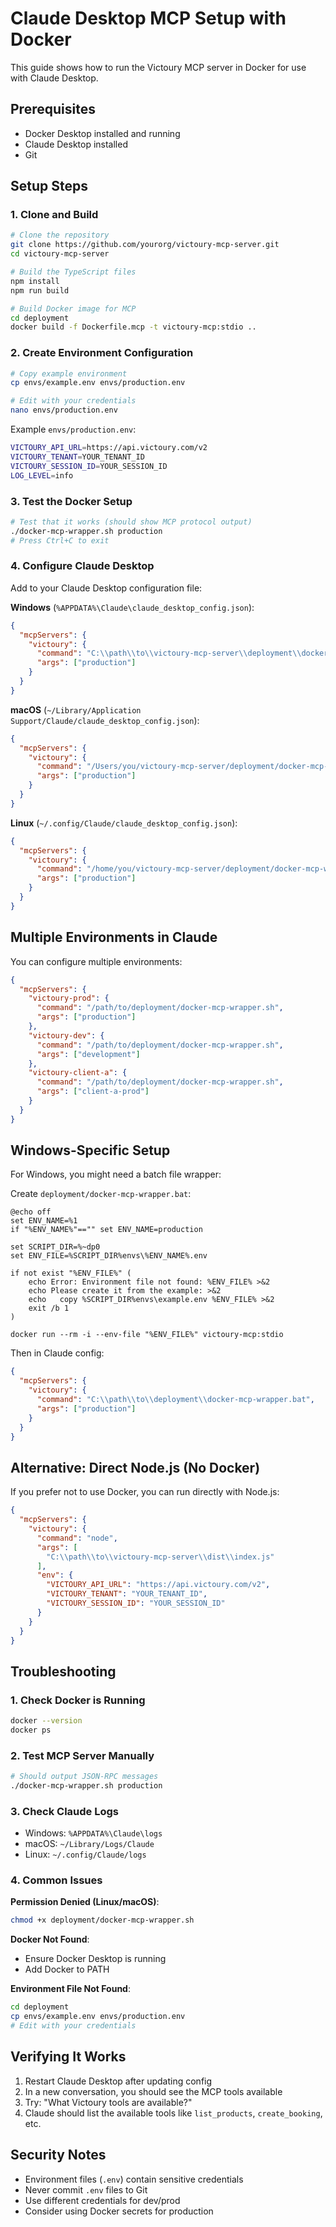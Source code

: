 # Claude Desktop MCP Setup with Docker

This guide shows how to run the Victoury MCP server in Docker for use with Claude Desktop.

## Prerequisites

- Docker Desktop installed and running
- Claude Desktop installed
- Git

## Setup Steps

### 1. Clone and Build

```bash
# Clone the repository
git clone https://github.com/yourorg/victoury-mcp-server.git
cd victoury-mcp-server

# Build the TypeScript files
npm install
npm run build

# Build Docker image for MCP
cd deployment
docker build -f Dockerfile.mcp -t victoury-mcp:stdio ..
```

### 2. Create Environment Configuration

```bash
# Copy example environment
cp envs/example.env envs/production.env

# Edit with your credentials
nano envs/production.env
```

Example `envs/production.env`:
```bash
VICTOURY_API_URL=https://api.victoury.com/v2
VICTOURY_TENANT=YOUR_TENANT_ID
VICTOURY_SESSION_ID=YOUR_SESSION_ID
LOG_LEVEL=info
```

### 3. Test the Docker Setup

```bash
# Test that it works (should show MCP protocol output)
./docker-mcp-wrapper.sh production
# Press Ctrl+C to exit
```

### 4. Configure Claude Desktop

Add to your Claude Desktop configuration file:

**Windows** (`%APPDATA%\Claude\claude_desktop_config.json`):
```json
{
  "mcpServers": {
    "victoury": {
      "command": "C:\\path\\to\\victoury-mcp-server\\deployment\\docker-mcp-wrapper.sh",
      "args": ["production"]
    }
  }
}
```

**macOS** (`~/Library/Application Support/Claude/claude_desktop_config.json`):
```json
{
  "mcpServers": {
    "victoury": {
      "command": "/Users/you/victoury-mcp-server/deployment/docker-mcp-wrapper.sh",
      "args": ["production"]
    }
  }
}
```

**Linux** (`~/.config/Claude/claude_desktop_config.json`):
```json
{
  "mcpServers": {
    "victoury": {
      "command": "/home/you/victoury-mcp-server/deployment/docker-mcp-wrapper.sh",
      "args": ["production"]
    }
  }
}
```

## Multiple Environments in Claude

You can configure multiple environments:

```json
{
  "mcpServers": {
    "victoury-prod": {
      "command": "/path/to/deployment/docker-mcp-wrapper.sh",
      "args": ["production"]
    },
    "victoury-dev": {
      "command": "/path/to/deployment/docker-mcp-wrapper.sh",
      "args": ["development"]
    },
    "victoury-client-a": {
      "command": "/path/to/deployment/docker-mcp-wrapper.sh",
      "args": ["client-a-prod"]
    }
  }
}
```

## Windows-Specific Setup

For Windows, you might need a batch file wrapper:

Create `deployment/docker-mcp-wrapper.bat`:
```batch
@echo off
set ENV_NAME=%1
if "%ENV_NAME%"=="" set ENV_NAME=production

set SCRIPT_DIR=%~dp0
set ENV_FILE=%SCRIPT_DIR%envs\%ENV_NAME%.env

if not exist "%ENV_FILE%" (
    echo Error: Environment file not found: %ENV_FILE% >&2
    echo Please create it from the example: >&2
    echo   copy %SCRIPT_DIR%envs\example.env %ENV_FILE% >&2
    exit /b 1
)

docker run --rm -i --env-file "%ENV_FILE%" victoury-mcp:stdio
```

Then in Claude config:
```json
{
  "mcpServers": {
    "victoury": {
      "command": "C:\\path\\to\\deployment\\docker-mcp-wrapper.bat",
      "args": ["production"]
    }
  }
}
```

## Alternative: Direct Node.js (No Docker)

If you prefer not to use Docker, you can run directly with Node.js:

```json
{
  "mcpServers": {
    "victoury": {
      "command": "node",
      "args": [
        "C:\\path\\to\\victoury-mcp-server\\dist\\index.js"
      ],
      "env": {
        "VICTOURY_API_URL": "https://api.victoury.com/v2",
        "VICTOURY_TENANT": "YOUR_TENANT_ID",
        "VICTOURY_SESSION_ID": "YOUR_SESSION_ID"
      }
    }
  }
}
```

## Troubleshooting

### 1. Check Docker is Running
```bash
docker --version
docker ps
```

### 2. Test MCP Server Manually
```bash
# Should output JSON-RPC messages
./docker-mcp-wrapper.sh production
```

### 3. Check Claude Logs
- Windows: `%APPDATA%\Claude\logs`
- macOS: `~/Library/Logs/Claude`
- Linux: `~/.config/Claude/logs`

### 4. Common Issues

**Permission Denied (Linux/macOS)**:
```bash
chmod +x deployment/docker-mcp-wrapper.sh
```

**Docker Not Found**:
- Ensure Docker Desktop is running
- Add Docker to PATH

**Environment File Not Found**:
```bash
cd deployment
cp envs/example.env envs/production.env
# Edit with your credentials
```

## Verifying It Works

1. Restart Claude Desktop after updating config
2. In a new conversation, you should see the MCP tools available
3. Try: "What Victoury tools are available?"
4. Claude should list the available tools like `list_products`, `create_booking`, etc.

## Security Notes

- Environment files (`.env`) contain sensitive credentials
- Never commit `.env` files to Git
- Use different credentials for dev/prod
- Consider using Docker secrets for production